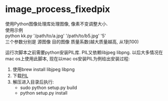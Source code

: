 # image_process_fixedpix
使用Python图像处理库处理图像, 像素不变调整大小.  
使用示例  
python kk.py '/path/to/a.jpg'  '/path/to/b5.jpg' '5'  
三个参数分别是 源图像 目的图像 质量系数(越大质量越高, 从1到100)

运行次脚本之前需要python安装PIL库. PIL又依赖libjpeg libpng.
以后大多情况在mac os上使用此脚本, 现在以mac os安装PIL为例给出安装过程:
1. 使用brew install libjpeg libpng
2. 下载[PIL](http://effbot.org/media/downloads/PIL-1.1.7.tar.gz)
3. 解压进入目录后执行:
    + sudo python setup.py build
    + python setup.py install
